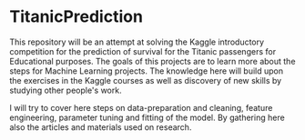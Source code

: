 # TitanicPrediction

This repository will be an attempt at solving the Kaggle introductory competition for the prediction of survival for the Titanic passengers for Educational purposes.
The goals of this projects are to learn more about the steps for Machine Learning projects. The knowledge here will build upon the 
exercises in the Kaggle courses as well as discovery of new skills by studying other people's work.

I will try to cover here steps on data-preparation and cleaning, feature engineering, parameter tuning and fitting of the model. By gathering here also the articles
and materials used on research.

